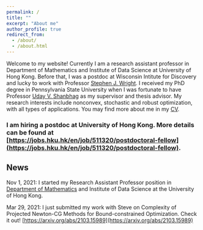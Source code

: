 ```yaml
---
permalink: /
title: ""
excerpt: "About me"
author_profile: true
redirect_from: 
  - /about/
  - /about.html
---
```



Welcome to my website! Currently I am a research assistant professor in Department of Mathematics and Institute of Data Science at University of Hong Kong. Before that, I was a postdoc at Wisconsin Intitute for Discovery and lucky to work with Professor [Stephen J. Wright](http://pages.cs.wisc.edu/~swright/). I received my PhD degree in Pennsylvania State University when I was fortunate to have Professor [Uday V. Shanbhag](http://www.personal.psu.edu/vvs3/) as my supervisor and thesis advisor. My research interests include nonconvex, stochastic and robust optimization, with all types of applications. You may find more about me in my [CV](https://yue-xie.github.io/files/CV_YueXie_2021.pdf).

### I am hiring a postdoc at University of Hong Kong. More details can be found at [https://jobs.hku.hk/en/job/511320/postdoctoral-fellow](https://jobs.hku.hk/en/job/511320/postdoctoral-fellow).

## News

Nov 1, 2021: I started my Research Assistant Professor position in [Department of Mathematics](https://hkumath.hku.hk/web/index.php) and Institute of Data Science at the University of Hong Kong.

Mar 29, 2021: I just submitted my work with Steve on Complexity of Projected Newton-CG Methods for Bound-constrained Optimization. Check it out! [https://arxiv.org/abs/2103.15989](https://arxiv.org/abs/2103.15989)
